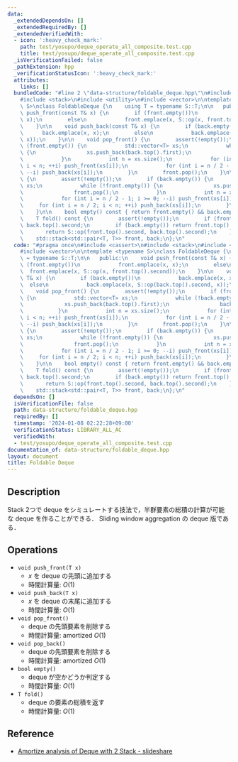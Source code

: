 ```yaml
---
data:
  _extendedDependsOn: []
  _extendedRequiredBy: []
  _extendedVerifiedWith:
  - icon: ':heavy_check_mark:'
    path: test/yosupo/deque_operate_all_composite.test.cpp
    title: test/yosupo/deque_operate_all_composite.test.cpp
  _isVerificationFailed: false
  _pathExtension: hpp
  _verificationStatusIcon: ':heavy_check_mark:'
  attributes:
    links: []
  bundledCode: "#line 2 \"data-structure/foldable_deque.hpp\"\n#include <cassert>\n\
    #include <stack>\n#include <utility>\n#include <vector>\n\ntemplate <typename\
    \ S>\nclass FoldableDeque {\n    using T = typename S::T;\n\n   public:\n    void\
    \ push_front(const T& x) {\n        if (front.empty())\n            front.emplace(x,\
    \ x);\n        else\n            front.emplace(x, S::op(x, front.top().second));\n\
    \    }\n\n    void push_back(const T& x) {\n        if (back.empty())\n      \
    \      back.emplace(x, x);\n        else\n            back.emplace(x, S::op(back.top().second,\
    \ x));\n    }\n\n    void pop_front() {\n        assert(!empty());\n        if\
    \ (front.empty()) {\n            std::vector<T> xs;\n            while (!back.empty())\
    \ {\n                xs.push_back(back.top().first);\n                back.pop();\n\
    \            }\n            int n = xs.size();\n            for (int i = n / 2;\
    \ i < n; ++i) push_front(xs[i]);\n            for (int i = n / 2 - 1; i >= 0;\
    \ --i) push_back(xs[i]);\n        }\n        front.pop();\n    }\n\n    void pop_back()\
    \ {\n        assert(!empty());\n        if (back.empty()) {\n            std::vector<T>\
    \ xs;\n            while (!front.empty()) {\n                xs.push_back(front.top().first);\n\
    \                front.pop();\n            }\n            int n = xs.size();\n\
    \            for (int i = n / 2 - 1; i >= 0; --i) push_front(xs[i]);\n       \
    \     for (int i = n / 2; i < n; ++i) push_back(xs[i]);\n        }\n        back.pop();\n\
    \    }\n\n    bool empty() const { return front.empty() && back.empty(); }\n\n\
    \    T fold() const {\n        assert(!empty());\n        if (front.empty()) return\
    \ back.top().second;\n        if (back.empty()) return front.top().second;\n \
    \       return S::op(front.top().second, back.top().second);\n    }\n\n   private:\n\
    \    std::stack<std::pair<T, T>> front, back;\n};\n"
  code: "#pragma once\n#include <cassert>\n#include <stack>\n#include <utility>\n\
    #include <vector>\n\ntemplate <typename S>\nclass FoldableDeque {\n    using T\
    \ = typename S::T;\n\n   public:\n    void push_front(const T& x) {\n        if\
    \ (front.empty())\n            front.emplace(x, x);\n        else\n          \
    \  front.emplace(x, S::op(x, front.top().second));\n    }\n\n    void push_back(const\
    \ T& x) {\n        if (back.empty())\n            back.emplace(x, x);\n      \
    \  else\n            back.emplace(x, S::op(back.top().second, x));\n    }\n\n\
    \    void pop_front() {\n        assert(!empty());\n        if (front.empty())\
    \ {\n            std::vector<T> xs;\n            while (!back.empty()) {\n   \
    \             xs.push_back(back.top().first);\n                back.pop();\n \
    \           }\n            int n = xs.size();\n            for (int i = n / 2;\
    \ i < n; ++i) push_front(xs[i]);\n            for (int i = n / 2 - 1; i >= 0;\
    \ --i) push_back(xs[i]);\n        }\n        front.pop();\n    }\n\n    void pop_back()\
    \ {\n        assert(!empty());\n        if (back.empty()) {\n            std::vector<T>\
    \ xs;\n            while (!front.empty()) {\n                xs.push_back(front.top().first);\n\
    \                front.pop();\n            }\n            int n = xs.size();\n\
    \            for (int i = n / 2 - 1; i >= 0; --i) push_front(xs[i]);\n       \
    \     for (int i = n / 2; i < n; ++i) push_back(xs[i]);\n        }\n        back.pop();\n\
    \    }\n\n    bool empty() const { return front.empty() && back.empty(); }\n\n\
    \    T fold() const {\n        assert(!empty());\n        if (front.empty()) return\
    \ back.top().second;\n        if (back.empty()) return front.top().second;\n \
    \       return S::op(front.top().second, back.top().second);\n    }\n\n   private:\n\
    \    std::stack<std::pair<T, T>> front, back;\n};\n"
  dependsOn: []
  isVerificationFile: false
  path: data-structure/foldable_deque.hpp
  requiredBy: []
  timestamp: '2024-01-08 02:22:28+09:00'
  verificationStatus: LIBRARY_ALL_AC
  verifiedWith:
  - test/yosupo/deque_operate_all_composite.test.cpp
documentation_of: data-structure/foldable_deque.hpp
layout: document
title: Foldable Deque
---
```


## Description

Stack 2つで deque をシミュレートする技法で，半群要素の総積の計算が可能な deque を作ることができる． Sliding window aggregation の deque 版である．

## Operations

- `void push_front(T x)`
    - $x$ を deque の先頭に追加する
    - 時間計算量: $O(1)$
- `void push_back(T x)`
    - $x$ を deque の末尾に追加する
    - 時間計算量: $O(1)$
- `void pop_front()`
    - deque の先頭要素を削除する
    - 時間計算量: $\mathrm{amortized}\ O(1)$
- `void pop_back()`
    - deque の先頭要素を削除する
    - 時間計算量: $\mathrm{amortized}\ O(1)$
- `bool empty()`
    - deque が空かどうか判定する
    - 時間計算量: $O(1)$
- `T fold()`
    - deque の要素の総積を返す
    - 時間計算量: $O(1)$

## Reference

- [Amortize analysis of Deque with 2 Stack - slideshare](https://www.slideshare.net/catupper/amortize-analysis-of-deque-with-2-stack)
